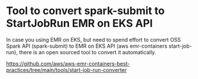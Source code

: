# Tool to convert spark-submit to StartJobRun EMR on EKS API

In case you using EMR on EKS, but need to spend effort to convert OSS Spark API (spark-submit) to EMR on EKS API (aws emr-containers start-job-run),  there is an open sourced tool to convert it automatically. 
 
https://github.com/aws/aws-emr-containers-best-practices/tree/main/tools/start-job-run-converter
 